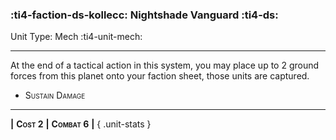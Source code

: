 ### :ti4-faction-ds-kollecc: **Nightshade Vanguard** :ti4-ds:

Unit Type: Mech :ti4-unit-mech:

---

At the end of a tactical action in this system, you may place up to 2 ground forces from this planet onto your faction sheet, those units are captured.

* <span style="font-variant:small-caps;">Sustain Damage</span> 

---

__|__ <span style="font-variant:small-caps;white-space: nowrap;">**Cost 2**</span> __|__ <span style="font-variant:small-caps;white-space: nowrap;">**Combat 6**</span> __|__
{ .unit-stats }
